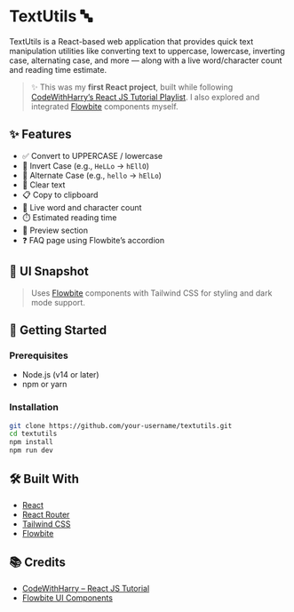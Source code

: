 # TextUtils 🔤

TextUtils is a React-based web application that provides quick text manipulation utilities like converting text to uppercase, lowercase, inverting case, alternating case, and more — along with a live word/character count and reading time estimate.

> ✨ This was my **first React project**, built while following [CodeWithHarry’s React JS Tutorial Playlist](https://www.youtube.com/playlist?list=PLu0W_9lII9agx66oZnT6IyhcMIbUMNMdt). I also explored and integrated [Flowbite](https://flowbite.com/) components myself.

## ✨ Features

* ✅ Convert to UPPERCASE / lowercase
* 🔄 Invert Case (e.g., `HeLLo` → `hEllO`)
* 🎲 Alternate Case (e.g., `hello` → `hElLo`)
* 🧼 Clear text
* 📋 Copy to clipboard
* 🧮 Live word and character count
* ⏱️ Estimated reading time
* 📑 Preview section
* ❓ FAQ page using Flowbite’s accordion

## 📸 UI Snapshot

> Uses [Flowbite](https://flowbite.com/) components with Tailwind CSS for styling and dark mode support.

## 🚀 Getting Started

### Prerequisites

* Node.js (v14 or later)
* npm or yarn

### Installation

```bash
git clone https://github.com/your-username/textutils.git
cd textutils
npm install
npm run dev
```

## 🛠️ Built With

* [React](https://reactjs.org/)
* [React Router](https://reactrouter.com/)
* [Tailwind CSS](https://tailwindcss.com/)
* [Flowbite](https://flowbite.com/)

## 📚 Credits

* [CodeWithHarry – React JS Tutorial](https://www.youtube.com/playlist?list=PLu0W_9lII9agx66oZnT6IyhcMIbUMNMdt)
* [Flowbite UI Components](https://flowbite.com/)
